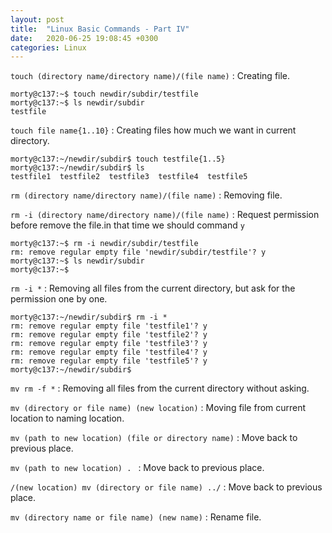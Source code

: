 ```yaml
---
layout: post
title:  "Linux Basic Commands - Part IV"
date:   2020-06-25 19:08:45 +0300
categories: Linux
---
```


`touch (directory name/directory name)/(file name)` : Creating file.

```
morty@c137:~$ touch newdir/subdir/testfile
morty@c137:~$ ls newdir/subdir
testfile
```

`touch file name{1..10}` : Creating files how much we want in current directory.

```
morty@c137:~/newdir/subdir$ touch testfile{1..5}
morty@c137:~/newdir/subdir$ ls
testfile1  testfile2  testfile3  testfile4  testfile5
```

`rm (directory name/directory name)/(file name)` : Removing file.

`rm -i (directory name/directory name)/(file name)` : Request permission before remove the file.in that time we should command `y`

```
morty@c137:~$ rm -i newdir/subdir/testfile
rm: remove regular empty file 'newdir/subdir/testfile'? y
morty@c137:~$ ls newdir/subdir
morty@c137:~$
```

`rm -i *` : Removing all files from the current directory, but ask for the permission one by one.

```
morty@c137:~/newdir/subdir$ rm -i *
rm: remove regular empty file 'testfile1'? y
rm: remove regular empty file 'testfile2'? y
rm: remove regular empty file 'testfile3'? y
rm: remove regular empty file 'testfile4'? y
rm: remove regular empty file 'testfile5'? y
morty@c137:~/newdir/subdir$
```

`mv rm -f *` : Removing all files from the current directory without asking.

`mv (directory or file name) (new location)` : Moving file from current location to naming location.

`mv (path to new location) (file or directory name)` : Move back to previous place.

`mv (path to new location) . ` : Move back to previous place.

`/(new location) mv (directory or file name) ../` : Move back to previous place.

`mv (directory name or file name) (new name)` : Rename file.



















